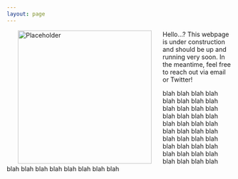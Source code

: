 ```yaml
---
layout: page
---
```

<!-- <div> -->
<img align="left" src="/images/404.jpg" hspace="25" width="300" alt="Placeholder"/>
Hello...?
This webpage is under construction and should be up and running very soon. In the meantime, feel free to reach out via email or Twitter!

blah blah blah blah blah blah blah blah blah blah blah blah blah blah blah blah blah blah blah blah blah blah blah blah blah blah blah blah blah blah blah blah blah blah blah blah blah blah blah blah blah blah blah blah blah blah blah blah
<span class="clear: both"></span>
<!-- </div> -->
